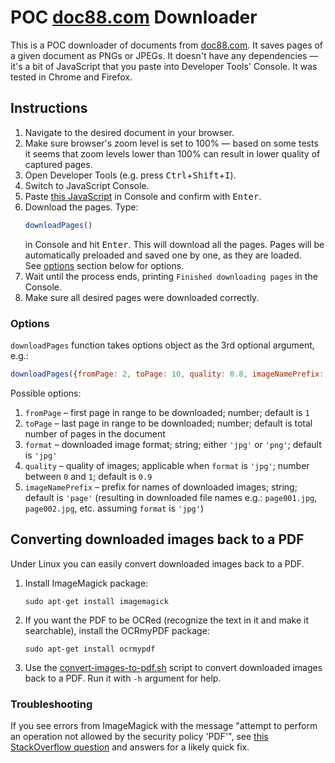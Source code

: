 # POC [doc88.com](https://doc88.com) Downloader

This is a POC downloader of documents from [doc88.com](https://doc88.com). It saves pages of a given document as PNGs or JPEGs. It doesn't have any dependencies — it's a bit of JavaScript that you paste into Developer Tools' Console. It was tested in Chrome and Firefox.

## Instructions

1. Navigate to the desired document in your browser.
2. Make sure browser's zoom level is set to 100% — based on some tests it seems that zoom levels lower than 100% can result in lower quality of captured pages.
3. Open Developer Tools (e.g. press <kbd>Ctrl</kbd>+<kbd>Shift</kbd>+<kbd>I</kbd>).
4. Switch to JavaScript Console.
5. Paste [this JavaScript](downloadPages.js) in Console and confirm with <kbd>Enter</kbd>.
6. Download the pages. Type:
    ```javascript
    downloadPages()
    ```
   in Console and hit <kbd>Enter</kbd>. This will download all the pages. Pages will be automatically preloaded and saved one by one, as they are loaded.  
   See [options](#options) section below for options.
7. Wait until the process ends, printing `Finished downloading pages` in the Console.
8. Make sure all desired pages were downloaded correctly.

### Options

`downloadPages` function takes options object as the 3rd optional argument, e.g.:

```javascript
downloadPages({fromPage: 2, toPage: 10, quality: 0.8, imageNamePrefix: 'temp_'})
```

Possible options:

1. `fromPage` – first page in range to be downloaded; number; default is `1`
2. `toPage` – last page in range to be downloaded; number; default is total number of pages in the document
3. `format` – downloaded image format; string; either `'jpg'` or `'png'`; default is `'jpg'`
4. `quality` – quality of images; applicable when `format` is `'jpg'`; number between `0` and `1`; default is `0.9`
5. `imageNamePrefix` – prefix for names of downloaded images; string; default is `'page'` (resulting in downloaded file names e.g.: `page001.jpg`, `page002.jpg`, etc. assuming `format` is `'jpg'`)

## Converting downloaded images back to a PDF

Under Linux you can easily convert downloaded images back to a PDF.

1. Install ImageMagick package:
    ```shell
    sudo apt-get install imagemagick
    ```
2. If you want the PDF to be OCRed (recognize the text in it and make it searchable), install the OCRmyPDF package:
    ```shell
    sudo apt-get install ocrmypdf
    ```
3. Use the [convert-images-to-pdf.sh](convert-images-to-pdf.sh) script to convert downloaded images back to a PDF. Run it with `-h` argument for help.

### Troubleshooting

If you see errors from ImageMagick with the message "attempt to perform an operation not allowed by the security policy 'PDF'", see [this StackOverflow question](https://stackoverflow.com/q/52998331/1820695) and answers for a likely quick fix.
